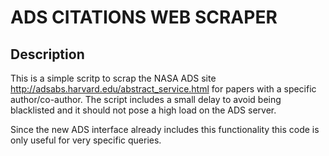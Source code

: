 # ADS CITATIONS WEB SCRAPER

## Description

This is a simple scritp to scrap the NASA ADS site http://adsabs.harvard.edu/abstract_service.html for papers with a specific author/co-author. The script includes a small delay to avoid being blacklisted and it should not pose a high load on the ADS server. 

Since the new ADS interface already includes this functionality this code is only useful for very specific queries.
